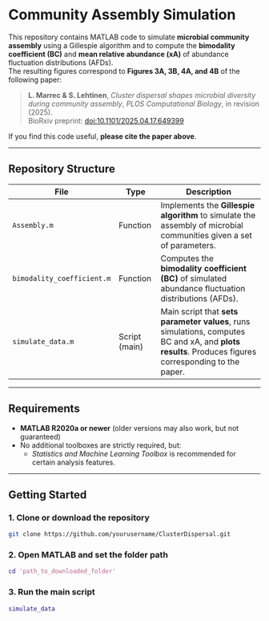# Community Assembly Simulation

This repository contains MATLAB code to simulate **microbial community assembly** using a Gillespie algorithm and to compute the **bimodality coefficient (BC)** and **mean relative abundance (xA)** of abundance fluctuation distributions (AFDs).  
The resulting figures correspond to **Figures 3A, 3B, 4A, and 4B** of the following paper:

> **L. Marrec & S. Lehtinen**, *Cluster dispersal shapes microbial diversity during community assembly*, *PLOS Computational Biology*, in revision (2025).  
> BioRxiv preprint: [doi:10.1101/2025.04.17.649399](https://doi.org/10.1101/2025.04.17.649399)

If you find this code useful, **please cite the paper above**.

---

## Repository Structure

| File | Type | Description |
|------|------|-------------|
| `Assembly.m` | Function | Implements the **Gillespie algorithm** to simulate the assembly of microbial communities given a set of parameters. |
| `bimodality_coefficient.m` | Function | Computes the **bimodality coefficient (BC)** of simulated abundance fluctuation distributions (AFDs). |
| `simulate_data.m` | Script (main) | Main script that **sets parameter values**, runs simulations, computes BC and xA, and **plots results**. Produces figures corresponding to the paper. |

---

## Requirements

- **MATLAB R2020a or newer** (older versions may also work, but not guaranteed)
- No additional toolboxes are strictly required, but:
  - *Statistics and Machine Learning Toolbox* is recommended for certain analysis features.

---

## Getting Started

### 1. Clone or download the repository
```bash
git clone https://github.com/yourusername/ClusterDispersal.git
```

### 2. Open MATLAB and set the folder path
```matlab
cd 'path_to_downloaded_folder'
```

### 3. Run the main script
```matlab
simulate_data
```
